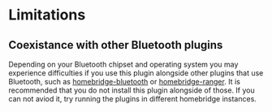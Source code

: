 # Limitations

## Coexistance with other Bluetooth plugins

Depending on your Bluetooth chipset and operating system you may experience difficulties if you use this plugin alongside
other plugins that use Bluetooth, such as [homebridge-bluetooth]() or [homebridge-ranger](). It is recommended that you do
not install this plugin alongside of those. If you can not aviod it, try running the plugins in different homebridge 
instances.

